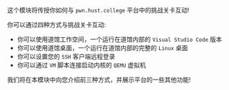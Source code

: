 这个模块将传授你如何与 `pwn.hust.college` 平台中的挑战关卡互动!

你可以通过四种方式与挑战关卡互动:
- 你可以使用道馆工作空间，一个运行在道馆内部的 `Visual Studio Code` 版本
- 你可以使用道馆桌面，一个运行在道馆内部的完整的 `Linux` 桌面
- 你可以设置您的 `SSH` 客户端远程登录
- 你可以通过 `VM` 脚本连接启动内核的 `QEMU` 虚拟机

我们将在本模块中向您介绍前三种方式，并展示平台的一些其他功能!